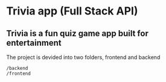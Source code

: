 # Trivia app (Full Stack API)

## Trivia is a fun quiz game app built for entertainment

The project is devided into two folders, frontend and backend

```
/backend
/frontend

```
